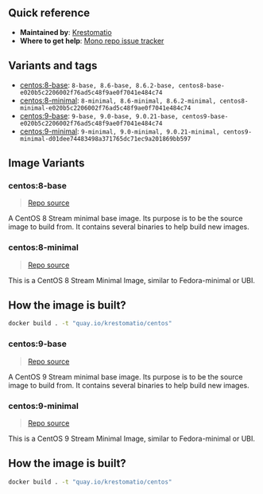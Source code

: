## Quick reference
- **Maintained by**:
[Krestomatio](https://github.com/krestomatio)
- **Where to get help**:
[Mono repo issue tracker](https://github.com/krestomatio/container_builder/issues)

## Variants and tags
- [centos:8-base](#centos8-base): `8-base, 8.6-base, 8.6.2-base, centos8-base-e020b5c2206002f76ad5c48f9ae0f7041e484c74`
- [centos:8-minimal](#centos8-minimal): `8-minimal, 8.6-minimal, 8.6.2-minimal, centos8-minimal-e020b5c2206002f76ad5c48f9ae0f7041e484c74`
- [centos:9-base](#centos9-base): `9-base, 9.0-base, 9.0.21-base, centos9-base-e020b5c2206002f76ad5c48f9ae0f7041e484c74`
- [centos:9-minimal](#centos9-minimal): `9-minimal, 9.0-minimal, 9.0.21-minimal, centos9-minimal-d01dee74483498a371765dc71ec9a201869bb597`


## Image Variants
### centos:8-base
> [Repo source](https://github.com/krestomatio/container_builder/tree/master/centos/centos8-base)

A CentOS 8 Stream minimal base image. Its purpose is to be the source image to build from. It contains several binaries to help build new images.

### centos:8-minimal
> [Repo source](https://github.com/krestomatio/container_builder/tree/master/centos/centos8-minimal)

This is a CentOS 8 Stream Minimal Image, similar to Fedora-minimal or UBI.

## How the image is built?
```bash
docker build . -t "quay.io/krestomatio/centos"
```

### centos:9-base
> [Repo source](https://github.com/krestomatio/container_builder/tree/master/centos/centos9-base)

A CentOS 9 Stream minimal base image. Its purpose is to be the source image to build from. It contains several binaries to help build new images.

### centos:9-minimal
> [Repo source](https://github.com/krestomatio/container_builder/tree/master/centos/centos9-minimal)

This is a CentOS 9 Stream Minimal Image, similar to Fedora-minimal or UBI.

## How the image is built?
```bash
docker build . -t "quay.io/krestomatio/centos"
```

